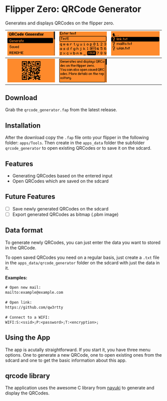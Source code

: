 # Flipper Zero: QRCode Generator
Generates and displays QRCodes on the flipper zero.

| ![](screenshots/Screenshot-menu.png) | ![](screenshots/Screenshot-entered-text.png) | ![](screenshots/Screenshot-saved-qrcodes.png)  |
| ------------- | ------------- | ------------- |
| ![](screenshots/Screenshot-open-saved-qrcode.png)  | ![](screenshots/Screenshot-readme.png)  | &nbsp;  |

## Download
Grab the `qrcode_generator.fap` from the latest release. 

## Installation 
After the download copy the `.fap` file onto your flipper in the following
folder: `apps/Tools`. Then create in the `apps_data` folder the subfolder 
`qrcode_generator` to open existing QRCodes or to save it on the sdcard.

## Features
- Generating QRCodes based on the entered input
- Open QRCodes which are saved on the sdcard

## Future Features
- [ ] Save newly generated QRCodes on the sdcard
- [ ] Export generated QRCodes as bitmap (.pbm image)

## Data format
To generate newly QRCodes, you can just enter the data you want to stored 
in the QRCode.

To open saved QRCodes you need on a regular basis, just create a `.txt` file 
in the `apps_data/qrcode_generator` folder on the sdcard with just the 
data in it. 

**Examples:**
```text
# Open new mail:
mailto:example@example.com

# Open link:
https://github.com/qw3rtty

# Connect to a WIFI:
WIFI:S:<ssid>;P:<password>;T:<encryption>;
```

## Using the App
The app is acutally straightforward. If you start it, you have three menu
options. One to generate a new QRCode, one to open existing ones from the 
sdcard and one to get the basic information about this app.

## qrcode library
The application uses the awesome C library from [nayuki](https://github.com/nayuki/QR-Code-generator)
to generate and display the QRCodes. 

